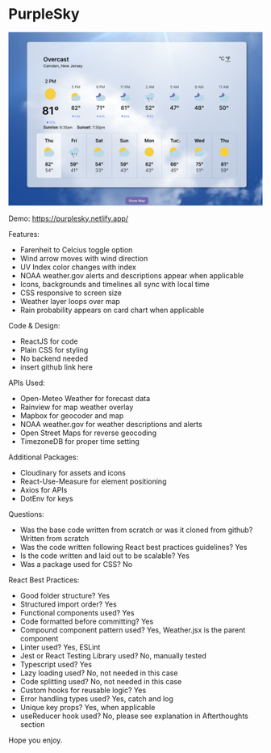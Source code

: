 # PurpleSky


![Image](/public/purplesky_screenshot)

Demo: https://purplesky.netlify.app/

Features:
 - Farenheit to Celcius toggle option
 - Wind arrow moves with wind direction
 - UV Index color changes with index
 - NOAA weather.gov alerts and descriptions appear when applicable
 - Icons, backgrounds and timelines all sync with local time
 - CSS responsive to screen size
 - Weather layer loops over map
 - Rain probability appears on card chart when applicable

Code & Design:
 - ReactJS for code
 - Plain CSS for styling
 - No backend needed
 - insert github link here

APIs Used:
 - Open-Meteo Weather for forecast data
 - Rainview for map weather overlay
 - Mapbox for geocoder and map
 - NOAA weather.gov for weather descriptions and alerts
 - Open Street Maps for reverse geocoding
 - TimezoneDB for proper time setting

Additional Packages:
 - Cloudinary for assets and icons
 - React-Use-Measure for element positioning
 - Axios for APIs
 - DotEnv for keys

Questions:
- Was the base code written from scratch or was it cloned from github? Written from scratch
- Was the code written following React best practices guidelines? Yes
- Is the code written and laid out to be scalable? Yes
- Was a package used for CSS? No

React Best Practices:
- Good folder structure? Yes
- Structured import order? Yes
- Functional components used? Yes
- Code formatted before committing? Yes
- Compound component pattern used? Yes, Weather.jsx is the parent component
- Linter used? Yes, ESLint
- Jest or React Testing Library used? No, manually tested
- Typescript used? Yes
- Lazy loading used? No, not needed in this case
- Code splitting used? No, not needed in this case
- Custom hooks for reusable logic? Yes
- Error handling types used? Yes, catch and log
- Unique key props? Yes, when applicable
- useReducer hook used? No, please see explanation in Afterthoughts section

Hope you enjoy.
